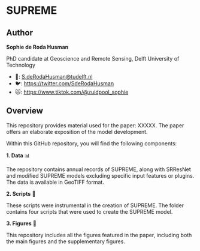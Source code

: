 # SUPREME

## Author
**Sophie de Roda Husman** 

PhD candidate at Geoscience and Remote Sensing, Delft University of Technology

* 📧: S.deRodaHusman@tudelft.nl
* 🐦: https://twitter.com/SdeRodaHusman
* 🐱: https://www.tiktok.com/@zuidpool_sophie


## Overview
This repository provides material used for the paper: XXXXX. The paper offers an elaborate exposition of the model development. 

Within this GitHub repository, you will find the following components:

**1. Data** :bar_chart:

The repository contains annual records of SUPREME, along with SRResNet and modified SUPREME models excluding specific input features or plugins. The data is available in GeoTIFF format.

**2. Scripts** :page_with_curl:

These scripts were instrumental in the creation of SUPREME. The folder contains four scripts that were used to create the SUPREME model. 

**3. Figures** :milky_way:

This repository includes all the figures featured in the paper, including both the main figures and the supplementary figures.




